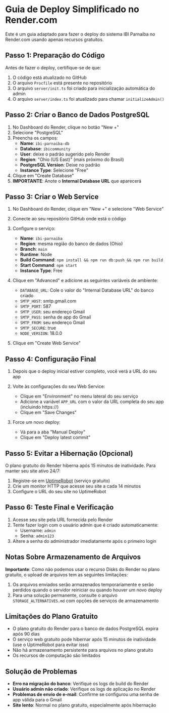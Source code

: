 # Guia de Deploy Simplificado no Render.com

Este é um guia adaptado para fazer o deploy do sistema IBI Parnaíba no Render.com usando apenas recursos gratuitos.

## Passo 1: Preparação do Código

Antes de fazer o deploy, certifique-se de que:

1. O código está atualizado no GitHub
2. O arquivo `Procfile` está presente no repositório
3. O arquivo `server/init.ts` foi criado para inicialização automática do admin
4. O arquivo `server/index.ts` foi atualizado para chamar `initializeAdmin()`

## Passo 2: Criar o Banco de Dados PostgreSQL

1. No Dashboard do Render, clique no botão "New +"
2. Selecione "PostgreSQL"
3. Preencha os campos:
   - **Name**: `ibi-parnaiba-db`
   - **Database**: `ibicommunity`
   - **User**: deixe o padrão sugerido pelo Render
   - **Region**: "Ohio (US East)" (mais próximo do Brasil)
   - **PostgreSQL Version**: Deixe no padrão
   - **Instance Type**: Selecione "Free"
4. Clique em "Create Database"
5. **IMPORTANTE**: Anote o **Internal Database URL** que aparecerá

## Passo 3: Criar o Web Service

1. No Dashboard do Render, clique em "New +" e selecione "Web Service"
2. Conecte ao seu repositório GitHub onde está o código
3. Configure o serviço:
   - **Name**: `ibi-parnaiba`
   - **Region**: mesma região do banco de dados (Ohio)
   - **Branch**: `main`
   - **Runtime**: Node
   - **Build Command**: `npm install && npm run db:push && npm run build`
   - **Start Command**: `npm start`
   - **Instance Type**: Free

4. Clique em "Advanced" e adicione as seguintes variáveis de ambiente:
   - `DATABASE_URL`: Cole o valor do "Internal Database URL" do banco criado
   - `SMTP_HOST`: smtp.gmail.com
   - `SMTP_PORT`: 587
   - `SMTP_USER`: seu endereço Gmail
   - `SMTP_PASS`: senha de app do Gmail
   - `SMTP_FROM`: seu endereço Gmail
   - `SMTP_SECURE`: true
   - `NODE_VERSION`: 18.0.0

5. Clique em "Create Web Service"

## Passo 4: Configuração Final

1. Depois que o deploy inicial estiver completo, você verá a URL do seu app
2. Volte às configurações do seu Web Service:
   - Clique em "Environment" no menu lateral do seu serviço
   - Adicione a variável `APP_URL` com o valor da URL completa do seu app (incluindo https://)
   - Clique em "Save Changes"

3. Force um novo deploy:
   - Vá para a aba "Manual Deploy"
   - Clique em "Deploy latest commit"

## Passo 5: Evitar a Hibernação (Opcional)

O plano gratuito do Render hiberna após 15 minutos de inatividade. Para manter seu site ativo 24/7:

1. Registre-se em [UptimeRobot](https://uptimerobot.com/) (serviço gratuito)
2. Crie um monitor HTTP que acesse seu site a cada 14 minutos
3. Configure o URL do seu site no UptimeRobot

## Passo 6: Teste Final e Verificação

1. Acesse seu site pela URL fornecida pelo Render
2. Tente fazer login com o usuário admin que é criado automaticamente:
   - Username: `admin`
   - Senha: `admin123`
3. Altere a senha do administrador imediatamente após o primeiro login

## Notas Sobre Armazenamento de Arquivos

**Importante**: Como não podemos usar o recurso Disks do Render no plano gratuito, o upload de arquivos tem as seguintes limitações:

1. Os arquivos enviados serão armazenados temporariamente e serão perdidos quando o servidor reiniciar ou quando houver um novo deploy
2. Para uma solução permanente, consulte o arquivo `STORAGE_ALTERNATIVES.md` com opções de serviços de armazenamento

## Limitações do Plano Gratuito

- O plano gratuito do Render para o banco de dados PostgreSQL expira após 90 dias
- O serviço web gratuito pode hibernar após 15 minutos de inatividade (use o UptimeRobot para evitar isso)
- Não há armazenamento persistente para arquivos no plano gratuito
- Os recursos de computação são limitados

## Solução de Problemas

- **Erro na migração do banco**: Verifique os logs de build do Render
- **Usuário admin não criado**: Verifique os logs de aplicação no Render
- **Problemas de envio de e-mail**: Confirme se configurou uma senha de app válida para o Gmail
- **Site lento**: Normal no plano gratuito, especialmente após hibernação